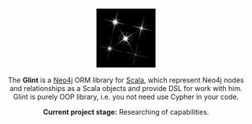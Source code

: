 <html>
  <head><meta content="text/html; charset=windows-1251"></head>
  <body lang=ENG>
    <div align="center"> 
      </p>
      <img border=0 width=120 height=120 src="docs/glint.png">
      </p>
    </div>
    <div align="center"> 
      The <b>Glint</b> is a <a href="http://neo4j.com">Neo4j</a> ORM library for <a href="http://www.scala-lang.org">Scala</a>, which represent Neo4j nodes and relationships as a Scala objects and provide DSL for work with him. Glint is purely OOP library, i.e. you not need use Cypher in your code. 
      </p>
      <b>Current project stage:</b> Researching of capabilities. 
    </div>
    </body>
</html>